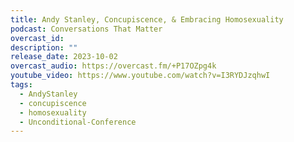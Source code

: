 ```yaml
---
title: Andy Stanley, Concupiscence, & Embracing Homosexuality
podcast: Conversations That Matter
overcast_id: 
description: ""
release_date: 2023-10-02
overcast_audio: https://overcast.fm/+P17OZpg4k
youtube_video: https://www.youtube.com/watch?v=I3RYDJzqhwI
tags:
  - AndyStanley
  - concupiscence
  - homosexuality
  - Unconditional-Conference
---
```


